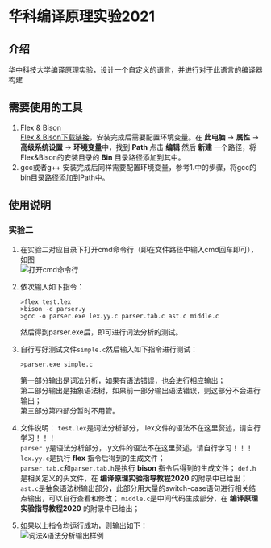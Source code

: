 # 华科编译原理实验2021

## 介绍
华中科技大学编译原理实验，设计一个自定义的语言，并进行对于此语言的编译器构建

## 需要使用的工具
1.  Flex & Bison<br>
    [Flex & Bison下载链接](http://gnuwin32.sourceforge.net/packages/flex.htm)，安装完成后需要配置环境变量。在 **此电脑** -> **属性** -> **高级系统设置** -> **环境变量**中，找到 **Path** 点击 **编辑** 然后 **新建** 一个路径，将Flex&Bison的安装目录的 **Bin** 目录路径添加到其中。
2.  gcc或者g++
    安装完成后同样需要配置环境变量，参考1.中的步骤，将gcc的bin目录路径添加到Path中。

## 使用说明
### 实验二

1.  在实验二对应目录下打开cmd命令行（即在文件路径中输入cmd回车即可），如图<br>![打开cmd命令行](https://images.gitee.com/uploads/images/2021/0521/143610_3cc74f45_8206880.png "屏幕截图.png")
2.  依次输入如下指令：
    ```
    >flex test.lex
    >bison -d parser.y
    >gcc -o parser.exe lex.yy.c parser.tab.c ast.c middle.c
    ```
    然后得到parser.exe后，即可进行词法分析的测试。<br>
3.  自行写好测试文件`simple.c`然后输入如下指令进行测试：
    ```
    >parser.exe simple.c
    ```
        
    第一部分输出是词法分析，如果有语法错误，也会进行相应输出；<br>
    第二部分输出是抽象语法树，如果前一部分输出语法错误，则这部分不会进行输出；<br>
    第三部分第四部分暂时不用管。
4.  文件说明：
    `test.lex`是词法分析部分，.lex文件的语法不在这里赘述，请自行学习！！！<br>
    `parser.y`是语法分析部分，.y文件的语法不在这里赘述，请自行学习！！！<br>
    `lex.yy.c`是执行 **flex** 指令后得到的生成文件；<br>
    `parser.tab.c`和`parser.tab.h`是执行 **bison** 指令后得到的生成文件；
    `def.h`是相关定义的头文件，在 **编译原理实验指导教程2020** 的附录中已给出；
    `ast.c`是抽象语法树输出部分，此部分用大量的switch-case语句进行相关结点输出，可以自行查看和修改；
    `middle.c`是中间代码生成部分，在 **编译原理实验指导教程2020** 的附录中已给出；
5.  如果以上指令均运行成功，则输出如下：<br>![词法&语法分析输出样例](https://images.gitee.com/uploads/images/2021/0521/144600_44eff09b_8206880.png "屏幕截图.png")
